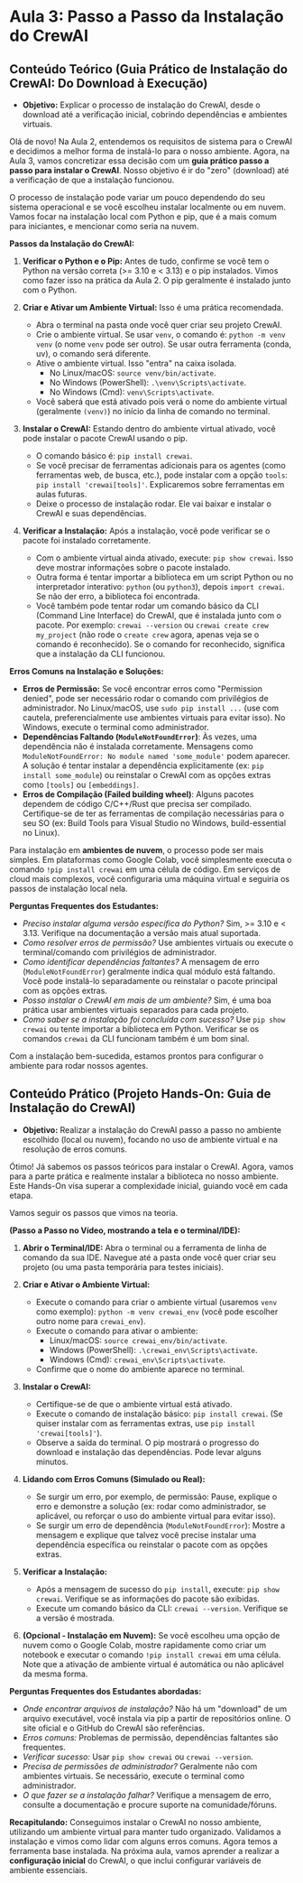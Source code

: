 # Aula 3: Passo a Passo da Instalação do CrewAI

## Conteúdo Teórico (Guia Prático de Instalação do CrewAI: Do Download à Execução)

*   **Objetivo:** Explicar o processo de instalação do CrewAI, desde o download até a verificação inicial, cobrindo dependências e ambientes virtuais.

Olá de novo! Na Aula 2, entendemos os requisitos de sistema para o CrewAI e decidimos a melhor forma de instalá-lo para o nosso ambiente. Agora, na Aula 3, vamos concretizar essa decisão com um **guia prático passo a passo para instalar o CrewAI**. Nosso objetivo é ir do "zero" (download) até a verificação de que a instalação funcionou.

O processo de instalação pode variar um pouco dependendo do seu sistema operacional e se você escolheu instalar localmente ou em nuvem. Vamos focar na instalação local com Python e pip, que é a mais comum para iniciantes, e mencionar como seria na nuvem.

**Passos da Instalação do CrewAI:**

1.  **Verificar o Python e o Pip:** Antes de tudo, confirme se você tem o Python na versão correta (>= 3.10 e < 3.13) e o pip instalados. Vimos como fazer isso na prática da Aula 2. O pip geralmente é instalado junto com o Python.

2.  **Criar e Ativar um Ambiente Virtual:** Isso é uma prática recomendada.
    *   Abra o terminal na pasta onde você quer criar seu projeto CrewAI.
    *   Crie o ambiente virtual. Se usar `venv`, o comando é: `python -m venv venv` (o nome `venv` pode ser outro). Se usar outra ferramenta (conda, uv), o comando será diferente.
    *   Ative o ambiente virtual. Isso "entra" na caixa isolada.
        *   No Linux/macOS: `source venv/bin/activate`.
        *   No Windows (PowerShell): `.\venv\Scripts\activate`.
        *   No Windows (Cmd): `venv\Scripts\activate`.
    *   Você saberá que está ativado pois verá o nome do ambiente virtual (geralmente `(venv)`) no início da linha de comando no terminal.

3.  **Instalar o CrewAI:** Estando dentro do ambiente virtual ativado, você pode instalar o pacote CrewAI usando o pip.
    *   O comando básico é: `pip install crewai`.
    *   Se você precisar de ferramentas adicionais para os agentes (como ferramentas web, de busca, etc.), pode instalar com a opção `tools`: `pip install 'crewai[tools]'`. Explicaremos sobre ferramentas em aulas futuras.
    *   Deixe o processo de instalação rodar. Ele vai baixar e instalar o CrewAI e suas dependências.

4.  **Verificar a Instalação:** Após a instalação, você pode verificar se o pacote foi instalado corretamente.
    *   Com o ambiente virtual ainda ativado, execute: `pip show crewai`. Isso deve mostrar informações sobre o pacote instalado.
    *   Outra forma é tentar importar a biblioteca em um script Python ou no interpretador interativo: `python` (ou `python3`), depois `import crewai`. Se não der erro, a biblioteca foi encontrada.
    *   Você também pode tentar rodar um comando básico da CLI (Command Line Interface) do CrewAI, que é instalada junto com o pacote. Por exemplo: `crewai --version` ou `crewai create crew my_project` (não rode o `create crew` agora, apenas veja se o comando é reconhecido). Se o comando for reconhecido, significa que a instalação da CLI funcionou.

**Erros Comuns na Instalação e Soluções:**
*   **Erros de Permissão:** Se você encontrar erros como "Permission denied", pode ser necessário rodar o comando com privilégios de administrador. No Linux/macOS, use `sudo pip install ...` (use com cautela, preferencialmente use ambientes virtuais para evitar isso). No Windows, execute o terminal como administrador.
*   **Dependências Faltando (`ModuleNotFoundError`)**: Às vezes, uma dependência não é instalada corretamente. Mensagens como `ModuleNotFoundError: No module named 'some_module'` podem aparecer. A solução é tentar instalar a dependência explicitamente (ex: `pip install some_module`) ou reinstalar o CrewAI com as opções extras como `[tools]` ou `[embeddings]`.
*   **Erros de Compilação (Failed building wheel)**: Alguns pacotes dependem de código C/C++/Rust que precisa ser compilado. Certifique-se de ter as ferramentas de compilação necessárias para o seu SO (ex: Build Tools para Visual Studio no Windows, build-essential no Linux).

Para instalação em **ambientes de nuvem**, o processo pode ser mais simples. Em plataformas como Google Colab, você simplesmente executa o comando `!pip install crewai` em uma célula de código. Em serviços de cloud mais complexos, você configuraria uma máquina virtual e seguiria os passos de instalação local nela.

**Perguntas Frequentes dos Estudantes:**
*   *Preciso instalar alguma versão específica do Python?* Sim, >= 3.10 e < 3.13. Verifique na documentação a versão mais atual suportada.
*   *Como resolver erros de permissão?* Use ambientes virtuais ou execute o terminal/comando com privilégios de administrador.
*   *Como identificar dependências faltantes?* A mensagem de erro (`ModuleNotFoundError`) geralmente indica qual módulo está faltando. Você pode instalá-lo separadamente ou reinstalar o pacote principal com as opções extras.
*   *Posso instalar o CrewAI em mais de um ambiente?* Sim, é uma boa prática usar ambientes virtuais separados para cada projeto.
*   *Como saber se a instalação foi concluída com sucesso?* Use `pip show crewai` ou tente importar a biblioteca em Python. Verificar se os comandos `crewai` da CLI funcionam também é um bom sinal.

Com a instalação bem-sucedida, estamos prontos para configurar o ambiente para rodar nossos agentes.

## Conteúdo Prático (Projeto Hands-On: Guia de Instalação do CrewAI)

*   **Objetivo:** Realizar a instalação do CrewAI passo a passo no ambiente escolhido (local ou nuvem), focando no uso de ambiente virtual e na resolução de erros comuns.

Ótimo! Já sabemos os passos teóricos para instalar o CrewAI. Agora, vamos para a parte prática e realmente instalar a biblioteca no nosso ambiente. Este Hands-On visa superar a complexidade inicial, guiando você em cada etapa.

Vamos seguir os passos que vimos na teoria.

**(Passo a Passo no Vídeo, mostrando a tela e o terminal/IDE):**

1.  **Abrir o Terminal/IDE:** Abra o terminal ou a ferramenta de linha de comando da sua IDE. Navegue até a pasta onde você quer criar seu projeto (ou uma pasta temporária para testes iniciais).

2.  **Criar e Ativar o Ambiente Virtual:**
    *   Execute o comando para criar o ambiente virtual (usaremos `venv` como exemplo): `python -m venv crewai_env` (você pode escolher outro nome para `crewai_env`).
    *   Execute o comando para ativar o ambiente:
        *   Linux/macOS: `source crewai_env/bin/activate`.
        *   Windows (PowerShell): `.\crewai_env\Scripts\activate`.
        *   Windows (Cmd): `crewai_env\Scripts\activate`.
    *   Confirme que o nome do ambiente aparece no terminal.

3.  **Instalar o CrewAI:**
    *   Certifique-se de que o ambiente virtual está ativado.
    *   Execute o comando de instalação básico: `pip install crewai`. (Se quiser instalar com as ferramentas extras, use `pip install 'crewai[tools]'`).
    *   Observe a saída do terminal. O pip mostrará o progresso do download e instalação das dependências. Pode levar alguns minutos.

4.  **Lidando com Erros Comuns (Simulado ou Real):**
    *   Se surgir um erro, por exemplo, de permissão: Pause, explique o erro e demonstre a solução (ex: rodar como administrador, se aplicável, ou reforçar o uso do ambiente virtual para evitar isso).
    *   Se surgir um erro de dependência (`ModuleNotFoundError`): Mostre a mensagem e explique que talvez você precise instalar uma dependência específica ou reinstalar o pacote com as opções extras.

5.  **Verificar a Instalação:**
    *   Após a mensagem de sucesso do `pip install`, execute: `pip show crewai`. Verifique se as informações do pacote são exibidas.
    *   Execute um comando básico da CLI: `crewai --version`. Verifique se a versão é mostrada.

6.  **(Opcional - Instalação em Nuvem):** Se você escolheu uma opção de nuvem como o Google Colab, mostre rapidamente como criar um notebook e executar o comando `!pip install crewai` em uma célula. Note que a ativação de ambiente virtual é automática ou não aplicável da mesma forma.

**Perguntas Frequentes dos Estudantes abordadas:**
*   *Onde encontrar arquivos de instalação?* Não há um "download" de um arquivo executável, você instala via pip a partir de repositórios online. O site oficial e o GitHub do CrewAI são referências.
*   *Erros comuns:* Problemas de permissão, dependências faltantes são frequentes.
*   *Verificar sucesso:* Usar `pip show crewai` ou `crewai --version`.
*   *Precisa de permissões de administrador?* Geralmente não com ambientes virtuais. Se necessário, execute o terminal como administrador.
*   *O que fazer se a instalação falhar?* Verifique a mensagem de erro, consulte a documentação e procure suporte na comunidade/fóruns.

**Recapitulando:** Conseguimos instalar o CrewAI no nosso ambiente, utilizando um ambiente virtual para manter tudo organizado. Validamos a instalação e vimos como lidar com alguns erros comuns. Agora temos a ferramenta base instalada.
Na próxima aula, vamos aprender a realizar a **configuração inicial** do CrewAI, o que inclui configurar variáveis de ambiente essenciais.
